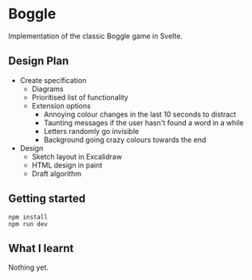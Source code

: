 # Boggle

Implementation of the classic Boggle game in Svelte.

## Design Plan

- Create specification
  - Diagrams
  - Prioritised list of functionality
  - Extension options
    - Annoying colour changes in the last 10 seconds to distract
    - Taunting messages if the user hasn't found a word in a while
    - Letters randomly go invisible
    - Background going crazy colours towards the end
- Design
  - Sketch layout in Excalidraw
  - HTML design in paint
  - Draft algorithm

## Getting started

```
npm install
npm run dev
```

## What I learnt

Nothing yet.
